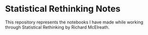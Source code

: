 # Statistical Rethinking Notes

This repository represents the notebooks I have made while working through Statistical Rethinking by Richard McElreath.
